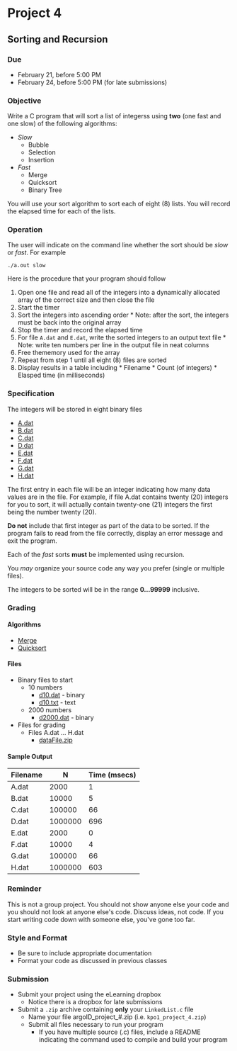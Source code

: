 # Project 4

## Sorting and Recursion

### Due
* February 21, before 5:00 PM
* February 24, before 5:00 PM (for late submissions)

### Objective
Write a C program that will sort a list of integerss using **two** (one fast
and one slow) of the following algorithms:
* *Slow*
  * Bubble
  * Selection
  * Insertion
* *Fast*
  * Merge
  * Quicksort
  * Binary Tree

You will use your sort algorithm to sort each of eight (8) lists. You will 
record the elapsed time for each of the lists.

### Operation
The user will indicate on the command line whether the sort should be *slow*
or *fast*. For example

	./a.out slow

Here is the procedure that your program should follow
  1. Open one file and read all of the integers into a dynamically allocated
array of the correct size and then close the file
  2. Start the timer
  3. Sort the integers into ascending order
    * Note: after the sort, the integers must be back into the original array
  4. Stop the timer and record the elapsed time
  5. For file `A.dat` and `E.dat`, write the sorted integers to an output text 
file
    * Note: write ten numbers per line in the output file in neat columns
  6. Free thememory used for the array
  7. Repeat from step 1 until all eight (8) files are sorted
  8. Display results in a table including
    * Filename
    * Count (of integers)
    * Elasped time (in milliseconds)

### Specification
The integers will be stored in eight binary files
  * [A.dat](dataFiles/A.dat)
  * [B.dat](dataFiles/B.dat)
  * [C.dat](dataFiles/C.dat)
  * [D.dat](dataFiles/D.dat)
  * [E.dat](dataFiles/E.dat)
  * [F.dat](dataFiles/F.dat)
  * [G.dat](dataFiles/G.dat)
  * [H.dat](dataFiles/H.dat)

The first entry in each file will be an integer indicating how many data 
values are in the file. For example, if file A.dat contains twenty (20) 
integers for you to sort, it will actually contain twenty-one (21) integers
the first being the number twenty (20).

**Do not** include that first integer as part of the data to be sorted. If the
program fails to read from the file correctly, display an error message and
exit the program.

Each of the *fast* sorts **must** be implemented using recursion.

You *may* organize your source code any way you prefer (single or multiple 
files).

The integers to be sorted will be in the range **0...99999** inclusive.

### Grading

#### Algorithms
* [Merge](Merge.md)
* [Quicksort](Quicksort.md)

#### Files
* Binary files to start
  * 10 numbers
    * [d10.dat](d10.dat) - binary
    * [d10.txt](d10.txt) - text
  * 2000 numbers
    * [d2000.dat](d2000.dat) - binary
* Files for grading
  * Files A.dat ... H.dat
    * [dataFile.zip](dataFiles.zip)

#### Sample Output
Filename | N | Time (msecs)
--- | ---| ---
A.dat | 2000 | 1
B.dat | 10000 | 5
C.dat | 100000 | 66
D.dat | 1000000 | 696
E.dat | 2000 | 0
F.dat | 10000 | 4
G.dat | 100000 | 66
H.dat | 1000000 | 603


### Reminder
This is not a group project. You should not show anyone else your code and you
should not look at anyone else's code. Discuss ideas, not code. If you start
writing code down with someone else, you've gone too far.

### Style and Format
* Be sure to include appropriate documentation
* Format your code as discussed in previous classes

### Submission
* Submit your project using the eLearning dropbox
  * Notice there is a dropbox for late submissions
* Submit a `.zip` archive containing **only** your `LinkedList.c` file
  * Name your file argoID_project_#.zip (i.e. `kpo1_project_4.zip`)
  * Submit all files necessary to run your program
    * If you have multiple source (.c) files, include a README indicating the 
command used to compile and build your program
